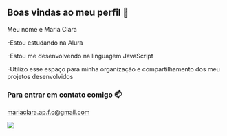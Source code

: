 ## Boas vindas ao meu perfil 💙

Meu nome é Maria Clara

-Estou estudando na Alura

-Estou me desenvolvendo na linguagem JavaScript

-Utilizo esse espaço para minha organização e compartilhamento dos meu projetos desenvolvidos
  
### Para entrar em contato comigo 📫  

mariaclara.ap.f.c@gmail.com

![](https://media1.tenor.com/m/rJixcDrJsDwAAAAC/sleep-tired.gif)

